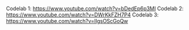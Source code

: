 Codelab 1: https://www.youtube.com/watch?v=bDedEp6p3MI
Codelab 2: https://www.youtube.com/watch?v=DWrKkFZH7P4
Codelab 3: https://www.youtube.com/watch?v=lIgsOScGoQw
